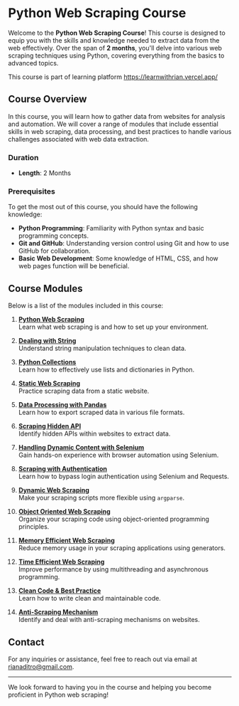 # Python Web Scraping Course

Welcome to the **Python Web Scraping Course**! This course is designed to equip you with the skills and knowledge needed to extract data from the web effectively. Over the span of **2 months**, you'll delve into various web scraping techniques using Python, covering everything from the basics to advanced topics.

This course is part of learning platform https://learnwithrian.vercel.app/

## Course Overview

In this course, you will learn how to gather data from websites for analysis and automation. We will cover a range of modules that include essential skills in web scraping, data processing, and best practices to handle various challenges associated with web data extraction.

### Duration
- **Length**: 2 Months

### Prerequisites
To get the most out of this course, you should have the following knowledge:
- **Python Programming**: Familiarity with Python syntax and basic programming concepts.
- **Git and GitHub**: Understanding version control using Git and how to use GitHub for collaboration.
- **Basic Web Development**: Some knowledge of HTML, CSS, and how web pages function will be beneficial.

## Course Modules

Below is a list of the modules included in this course:

1. **[Python Web Scraping](1_data_scraping_introduction.html)**  
   Learn what web scraping is and how to set up your environment.

2. **[Dealing with String](2_dealing_with_string.html)**  
   Understand string manipulation techniques to clean data.

3. **[Python Collections](3_python_collections.html)**  
   Learn how to effectively use lists and dictionaries in Python.

4. **[Static Web Scraping](4_static_web_scraping.html)**  
   Practice scraping data from a static website.

5. **[Data Processing with Pandas](5_data_processing_with_pandas.html)**  
   Learn how to export scraped data in various file formats.

6. **[Scraping Hidden API](6_scraping_hidden_api.html)**  
   Identify hidden APIs within websites to extract data.

7. **[Handling Dynamic Content with Selenium](7_handling_dynamic_content_with_selenium.html)**  
   Gain hands-on experience with browser automation using Selenium.

8. **[Scraping with Authentication](8_scraping_with_authentication.html)**  
   Learn how to bypass login authentication using Selenium and Requests.

9. **[Dynamic Web Scraping](9_dynamic_web_scraping.html)**  
   Make your scraping scripts more flexible using `argparse`.

10. **[Object Oriented Web Scraping](10_object_oriented_scraping.html)**  
    Organize your scraping code using object-oriented programming principles.

11. **[Memory Efficient Web Scraping](11_memory_efficient_scraping.html)**  
    Reduce memory usage in your scraping applications using generators.

12. **[Time Efficient Web Scraping](12_time_efficient_scraping.html)**  
    Improve performance by using multithreading and asynchronous programming.

13. **[Clean Code & Best Practice](13_clean_code_best_practice.html)**  
    Learn how to write clean and maintainable code.

14. **[Anti-Scraping Mechanism](14_anti_scraping_mechanism.html)**  
    Identify and deal with anti-scraping mechanisms on websites.

## Contact

For any inquiries or assistance, feel free to reach out via email at [rianaditro@gmail.com](mailto:rianaditro@gmail.com).

---

We look forward to having you in the course and helping you become proficient in Python web scraping!
